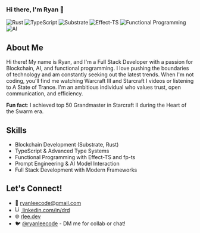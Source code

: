 
### Hi there, I'm Ryan 👋
![Rust](https://img.shields.io/badge/Rust-000000?style=for-the-badge&logo=rust&logoColor=white)
![TypeScript](https://img.shields.io/badge/TypeScript-007ACC?style=for-the-badge&logo=typescript&logoColor=white)
![Substrate](https://img.shields.io/badge/Substrate-282828?style=for-the-badge&logo=substrate&logoColor=white)
![Effect-TS](https://img.shields.io/badge/Effect--TS-3178C6?style=for-the-badge&logo=typescript&logoColor=white)
![Functional Programming](https://img.shields.io/badge/Functional_Programming-3178C6?style=for-the-badge&logo=haskell&logoColor=white)
![AI](https://img.shields.io/badge/Artificial_Intelligence-FF6F00?style=for-the-badge&logo=tensorflow&logoColor=white)

## About Me
Hi there! My name is Ryan, and I'm a Full Stack Developer with a passion for Blockchain, AI, and functional programming. I love pushing the boundaries of technology and am constantly seeking out the latest trends. When I'm not coding, you'll find me watching Warcraft III and Starcraft I videos or listening to A State of Trance. I'm an ambitious individual who values trust, open communication, and efficiency. 

__Fun fact__: I achieved top 50 Grandmaster in Starcraft II during the Heart of the Swarm era.

## Skills
- Blockchain Development (Substrate, Rust)
- TypeScript & Advanced Type Systems
- Functional Programming with Effect-TS and fp-ts
- Prompt Engineering & AI Model Interaction
- Full Stack Development with Modern Frameworks

## Let's Connect!
- 📧 [ryanleecode@gmail.com](mailto:ryanleecode@gmail.com)
- [<img src="https://www.linkedin.com/favicon.ico" alt="LinkedIn logo" width="16" height="16"> linkedin.com/in/drd](https://www.linkedin.com/in/drd)
- 🌐 [rlee.dev](https://rlee.dev/)
- 🐦 [@ryanleecode](https://twitter.com/ryanleecode) - DM me for collab or chat!
